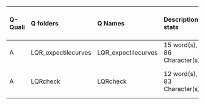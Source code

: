 |Q-Quali |Q folders           |Q Names             |Descriptions stats          |Keywords stats           |Found SW |Meta Info data fields      |
|:-------|:-------------------|:-------------------|:---------------------------|:------------------------|:--------|:--------------------------|
|A       |LQR_expectilecurves |LQR_expectilecurves |15 word(s), 86 Character(s) |5: 5 (standard), 0 (new) |r        |q, p, a, d, k, e, s        |
|A       |LQRcheck            |LQRcheck            |12 word(s), 83 Character(s) |6: 6 (standard), 0 (new) |r        |q, p, a, d, k, e, i, s, sa |
